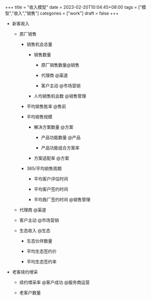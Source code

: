 +++
title = "收入模型"
date = 2023-02-20T10:04:45+08:00
tags = ["模型","收入","销售"]
categories = ["work"]
draft = false
+++
-   新客收入
    
    -   原厂销售
        
        -   销售机会总量
            
            -   销售数量
                
                -   原厂销售数量@销售
                    
                -   代理商 @渠道
                    
                -   客户主动 @市场营销
                    
                
            -   人均销售机会数 @销售管理
                
            
        -   平均销售胜率 @售前
            
        -   平均销售规模
            
            -   解决方案数量 @方案
                
                -   产品功能数量 @产品
                    
                -   产品功能组合方案率
                    
                
            -   方案适配率 @方案
                
            
        -   365/平均销售周期
            
            -   平均客户评估时间
                
            -   平均客户签约时间
                
            -   平均我厂签约时间 @销售管理
                
            
        
    -   代理商 @渠道
        
    -   客户主动 @市场营销
        
    -   生态收入 @生态
        
        -   生态伙伴数量
            
        -   平均生态签约价
            
        -   平均生态签约率
            
        
    
-   老客续约增采
    
    -   续约增采率 @客户成功 @服务商运营
        
    -   老客户数量